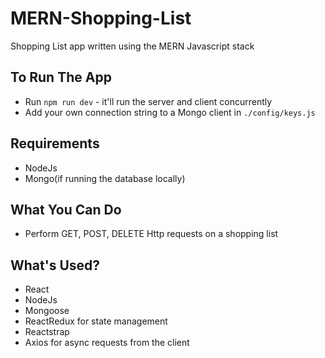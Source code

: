 # MERN-Shopping-List
Shopping List app written using the MERN  Javascript stack

## To Run The App
- Run ```npm run dev``` - it'll run the server and client concurrently
- Add your own connection string to a Mongo client in ```./config/keys.js```

## Requirements
- NodeJs
- Mongo(if running the database locally)
 
## What You Can Do
- Perform GET, POST, DELETE Http requests on a shopping list

## What's Used?
- React
- NodeJs
- Mongoose
- ReactRedux for state management
- Reactstrap
- Axios for async requests from the client


